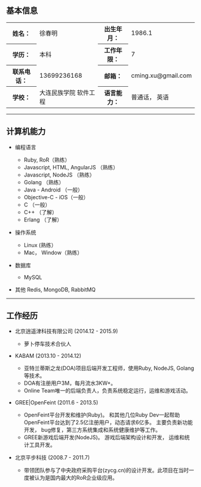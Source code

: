 ## 基本信息 
<table style="width: 100%">
  <tr>
    <th>姓名：</th>
    <td>徐春明</td>
    <th>出生年月：</th>
    <td>1986.1</td>
  </tr>
  <tr>
    <th>学历：</th>
    <td>本科</td>
    <th>工作年限：</th>
    <td>7</td>
  </tr>
  <tr>
    <th>联系电话： </th>
    <td>13699236168</td>
    <th>邮箱： </th>
    <td>cming.xu@gmail.com</td>
  </tr>

  <tr>
    <th>学校： </th>
    <td>大连民族学院 软件工程</td>
    <th>语言能力： </th>
    <td>普通话， 英语</td>
  </tr>
</table>

---
## 计算机能力
  - 编程语言
    - Ruby, RoR（熟练）
    - Javascript, HTML, AngularJS  （熟练）
    - Javascript, NodeJS  （熟练）
    - Golang  （熟练）
    - Java - Android       （一般）
    - Objective-C - iOS（一般）
    - C           （一般）
    - C++         （了解）
    - Erlang      （了解）

  - 操作系统
    - Linux (熟练）
    - Mac， Window（熟练）

  - 数据库
    - MySQL

  - 其他
    Redis, MongoDB, RabbitMQ

---
## 工作经历
  - 北京逍遥津科技有限公司 (2014.12 - 2015.9)
    - 萝卜停车技术合伙人

  - KABAM (2013.10 - 2014.12)
    - 亚特兰蒂斯之龙(DOA)项目后端开发工程师，使用Ruby, NodeJS,
      Golang等技术。
    - DOA有注册用户3M，每月流水3KW+。
    - Online Team唯一的后端负责人，负责系统稳定运行，运维和游戏活动。

  - GREE|OpenFeint (2011.6 - 2013.5)
    - OpenFeint平台开发和维护(Ruby)。 和其他几位Ruby
      Dev一起帮助OpenFeint平台达到了2.5亿注册用户，动态请求6亿多。
主要负责新功能开发， bug修复，第三方系统集成和系统健康维护等工作。
    - GREE新游戏后端开发(NodeJS)。 游戏后端架构设计和开发， 运维和统计工具开发。

  - 北京平步科技   (2008.7 - 2011.7)
    - 带领团队参与了中央政府采购平台(zycg.cn)的设计开发。此项目在当时一度被认为是国内最大的RoR企业级应用。

